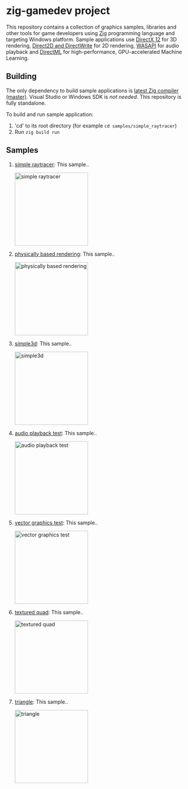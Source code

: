 # zig-gamedev project
This repository contains a collection of graphics samples, libraries and other tools for game developers using [Zig](https://ziglang.org/) programming language and targeting Windows platform. Sample applications use [DirectX 12](https://docs.microsoft.com/en-us/windows/win32/direct3d12/directx-12-programming-guide) for 3D rendering, [Direct2D and DirectWrite](https://docs.microsoft.com/en-us/windows/win32/direct2d/direct2d-portal) for 2D rendering, [WASAPI](https://docs.microsoft.com/en-us/windows/win32/coreaudio/wasapi) for audio playback and [DirectML](https://docs.microsoft.com/en-us/windows/ai/directml/dml) for high-performance, GPU-accelerated Machine Learning.

## Building

The only dependency to build sample applications is [latest Zig compiler (master)](https://ziglang.org/download/). Visual Studio or Windows SDK is *not needed*. This repository is fully standalone.

To build and run sample application:

1. 'cd' to its root directory (for example `cd samples/simple_raytracer`)
1. Run `zig build run`

## Samples
1. [simple raytracer](samples/simple_raytracer): This sample..

    <img src="screenshots/simple_raytracer.png" alt="simple raytracer" height="200">

1. [physically based rendering](samples/physically_based_rendering): This sample..

    <img src="screenshots/physically_based_rendering.png" alt="physically based rendering" height="200">

1. [simple3d](samples/simple3d): This sample..

    <img src="screenshots/simple3d.png" alt="simple3d" height="200">

1. [audio playback test](samples/audio_playback_test): This sample..

    <img src="screenshots/audio_playback_test.png" alt="audio playback test" height="200">

1. [vector graphics test](samples/vector_graphics_test): This sample..

    <img src="screenshots/vector_graphics_test.png" alt="vector graphics test" height="200">

1. [textured quad](samples/textured_quad): This sample..

    <img src="screenshots/textured_quad.png" alt="textured quad" height="200">

1. [triangle](samples/triangle): This sample..

    <img src="screenshots/triangle.png" alt="triangle" height="200">
